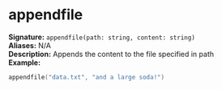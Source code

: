 # appendfile
**Signature:** `appendfile(path: string, content: string)` <br>
**Aliases:** N/A <br>
**Description:** Appends the content to the file specified in path <br>
**Example:**
```lua
appendfile("data.txt", "and a large soda!")
```
